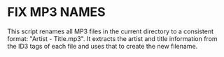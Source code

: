 # FIX MP3 NAMES

This script renames all MP3 files in the current directory to a consistent format:
"Artist - Title.mp3". It extracts the artist and title information from the ID3 tags
of each file and uses that to create the new filename.
